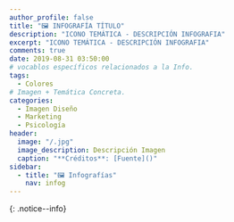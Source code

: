 ```yaml
---
author_profile: false
title: "🖼 INFOGRAFÍA TÍTULO"
description: "ICONO TEMÁTICA - DESCRIPCIÓN INFOGRAFIA"
excerpt: "ICONO TEMÁTICA - DESCRIPCIÓN INFOGRAFIA"
comments: true
date: 2019-08-31 03:50:00
# vocablos específicos relacionados a la Info.
tags:
  - Colores
# Imagen + Temática Concreta.
categories:
  - Imagen Diseño
  - Marketing
  - Psicología
header:
  image: "/.jpg"
  image_description: Descripción Imagen
  caption: "**Créditos**: [Fuente]()"
sidebar:
  - title: "🖼 Infografías"
    nav: infog
---
```


<!-- Breve Resumen o Aclaración de lo que se Trata -->

<!-- Fuente -->

{: .notice--info}